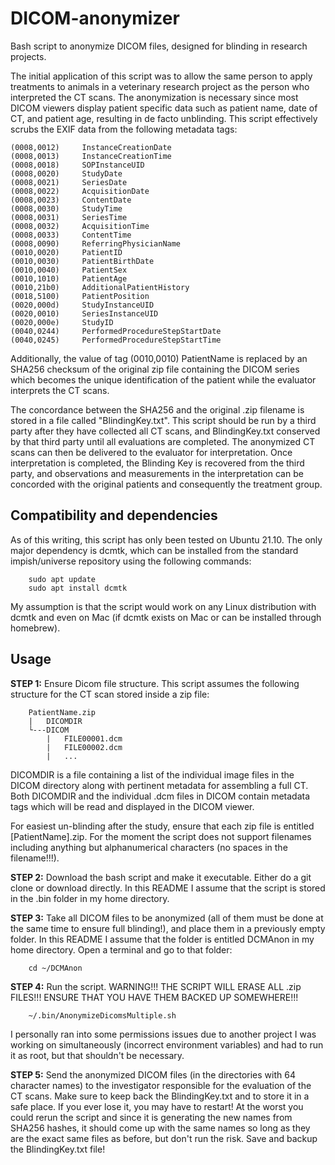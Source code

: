 # DICOM-anonymizer
Bash script to anonymize DICOM files, designed for blinding in research projects.

The initial application of this script was to allow the same person to apply treatments to animals in a veterinary research project as the person who interpreted the CT scans. The anonymization is necessary since most DICOM viewers display patient specific data such as patient name, date of CT, and patient age, resulting in de facto unblinding. This script effectively scrubs the EXIF data from the following metadata tags:

    (0008,0012)		InstanceCreationDate
    (0008,0013)		InstanceCreationTime
    (0008,0018)		SOPInstanceUID
    (0008,0020)		StudyDate
    (0008,0021)		SeriesDate
    (0008,0022)		AcquisitionDate
    (0008,0023)		ContentDate
    (0008,0030)		StudyTime
    (0008,0031)		SeriesTime
    (0008,0032)		AcquisitionTime
    (0008,0033)		ContentTime
    (0008,0090)		ReferringPhysicianName
    (0010,0020)		PatientID
    (0010,0030)		PatientBirthDate
    (0010,0040)		PatientSex
    (0010,1010)		PatientAge
    (0010,21b0)		AdditionalPatientHistory
    (0018,5100)		PatientPosition
    (0020,000d)		StudyInstanceUID
    (0020,0010)		SeriesInstanceUID	
    (0020,000e)		StudyID
    (0040,0244)		PerformedProcedureStepStartDate
    (0040,0245)		PerformedProcedureStepStartTime

Additionally, the value of tag (0010,0010) PatientName is replaced by an SHA256 checksum of the original zip file containing the DICOM series which becomes the unique identification of the patient while the evaluator interprets the CT scans. 

The concordance between the SHA256 and the original .zip filename is stored in a file called "BlindingKey.txt". This script should be run by a third party after they have collected all CT scans, and BlindingKey.txt conserved by that third party until all evaluations are completed. The anonymized CT scans can then be delivered to the evaluator for interpretation. Once interpretation is completed, the Blinding Key is recovered from the third party, and observations and measurements in the interpretation can be concorded with the original patients and consequently the treatment group.

## Compatibility and dependencies
As of this writing, this script has only been tested on Ubuntu 21.10. The only major dependency is dcmtk, which can be installed from the standard impish/universe repository using the following commands:

        sudo apt update
        sudo apt install dcmtk

My assumption is that the script would work on any Linux distribution with dcmtk and even on Mac (if dcmtk exists on Mac or can be installed through homebrew).

## Usage

**STEP 1:** Ensure Dicom file structure. This script assumes the following structure for the CT scan stored inside a zip file:

        PatientName.zip
        |   DICOMDIR
        └---DICOM
            |   FILE00001.dcm
            |   FILE00002.dcm
            |   ...

DICOMDIR is a file containing a list of the individual image files in the DICOM directory along with pertinent metadata for assembling a full CT. Both DICOMDIR and the individual .dcm files in DICOM contain metadata tags which will be read and displayed in the DICOM viewer.

For easiest un-blinding after the study, ensure that each zip file is entitled [PatientName].zip. For the moment the script does not support filenames including anything but alphanumerical characters (no spaces in the filename!!!).

**STEP 2:** Download the bash script and make it executable. Either do a git clone or download directly. In this README I assume that the script is stored in the .bin folder in my home directory.

**STEP 3:** Take all DICOM files to be anonymized (all of them must be done at the same time to ensure full blinding!), and place them in a previously empty folder. In this README I assume that the folder is entitled DCMAnon in my home directory. Open a terminal and go to that folder:

        cd ~/DCMAnon

**STEP 4:** Run the script. WARNING!!! THE SCRIPT WILL ERASE ALL .zip FILES!!! ENSURE THAT YOU HAVE THEM BACKED UP SOMEWHERE!!!

        ~/.bin/AnonymizeDicomsMultiple.sh

I personally ran into some permissions issues due to another project I was working on simultaneously (incorrect environment variables) and had to run it as root, but that shouldn't be necessary.

**STEP 5:** Send the anonymized DICOM files (in the directories with 64 character names) to the investigator responsible for the evaluation of the CT scans. Make sure to keep back the BlindingKey.txt and to store it in a safe place. If you ever lose it, you may have to restart! At the worst you could rerun the script and since it is generating the new names from SHA256 hashes, it should come up with the same names so long as they are the exact same files as before, but don't run the risk.  Save and backup the BlindingKey.txt file!
